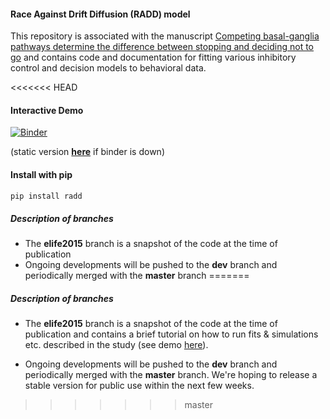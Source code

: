 #### Race Against Drift Diffusion (RADD) model

This repository is associated with the manuscript [Competing basal-ganglia pathways determine the difference between stopping and deciding not to go](http://www.elifesciences.org/content/4/e08723) and contains code and documentation for fitting various inhibitory control and decision models to behavioral data.

<<<<<<< HEAD
#### Interactive Demo
[![Binder](http://mybinder.org/badge.svg)](http://mybinder.org/repo/CoAxLab/radd)

(static version [**here**](https://nbviewer.jupyter.org/github/CoAxLab/radd/blob/dev/index.ipynb) if binder is down)

#### Install with pip
```sh
pip install radd
```

##### Description of branches
* The **elife2015** branch is a snapshot of the code at the time of publication
* Ongoing developments will be pushed to the **dev** branch and periodically merged with the **master** branch
=======
##### Description of branches
* The **elife2015** branch is a snapshot of the code at the time of publication and contains a brief tutorial on how to run fits & simulations etc. described in the study (see demo [here](http://nbviewer.ipython.org/github/CoAxLab/radd/blob/elife2015/demo/RADD_Demo_Updated.ipynb)). 

* Ongoing developments will be pushed to the **dev** branch and periodically merged with the **master** branch. We're hoping to release a stable version for public use within the next few weeks.
>>>>>>> master

